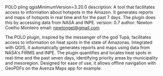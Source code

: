 POLO pling
qgisMinimumVersion=3.20.0
description: A tool that facilitates access to information about hotspots in the Amazon. It generates reports and maps of hotspots in real time and for the past 7 days. The plugin does this by accessing data from NASA and INPE.
version: 0.7
author: Newton Coelho Monteiro
email: newtongel@gmail.com

The POLO plugin, inspired by the messenger of the god Tupã, facilitates access to information on heat spots in the state of Amazonas. 
Integrated with QGIS, it automatically generates reports and maps using data from NASA's FIRMS and INPE. The plugin quantifies and 
locates heat spots in real-time and the past seven days, identifying priority areas by municipality and mesoregion. Designed for ease 
of use, it allows offline navigation with GeoPDFs on the Avenza Maps app for example.
